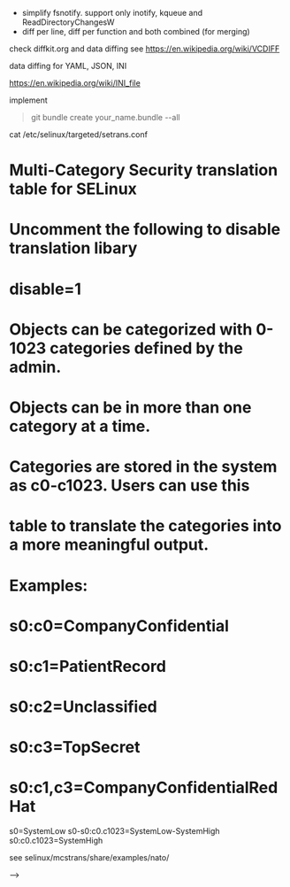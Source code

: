 * simplify fsnotify. support only inotify, kqueue and ReadDirectoryChangesW
* diff per line, diff per function and both combined (for merging)


check diffkit.org and data diffing
see https://en.wikipedia.org/wiki/VCDIFF


data diffing for YAML, JSON, INI

https://en.wikipedia.org/wiki/INI_file

implement 

> git bundle create your_name.bundle --all




cat /etc/selinux/targeted/setrans.conf 
#
# Multi-Category Security translation table for SELinux
# 
# Uncomment the following to disable translation libary
# disable=1
#
# Objects can be categorized with 0-1023 categories defined by the admin.
# Objects can be in more than one category at a time.
# Categories are stored in the system as c0-c1023.  Users can use this
# table to translate the categories into a more meaningful output.
# Examples:
# s0:c0=CompanyConfidential
# s0:c1=PatientRecord
# s0:c2=Unclassified
# s0:c3=TopSecret
# s0:c1,c3=CompanyConfidentialRedHat
s0=SystemLow
s0-s0:c0.c1023=SystemLow-SystemHigh
s0:c0.c1023=SystemHigh


see selinux/mcstrans/share/examples/nato/



<!-- * **strict RBAC** (requires all access through roles, and permissions are connected only to roles, not directly to users.)
* integrated **tickets** and **wiki/docs**

* tracking of **large binary data**
* **tracking of directories**
* **tracking of folder and file permissions**

* write or hide on commit, do not delete!
* Archive and send a collection of changesets as a series of patch by emails
* diff lines OR functions. 
* data diffing for YAML, JSON, INI -->



<!-- use/investigate https://github.com/Microsoft/language-server-protocol to specify languages
or https://github.com/AnanthaRajuCprojects/Reserved-Key-Words-list-of-various-programming-languages 


PYTHON: 
  def STRING( STRING? ):
    STRING
    return
C:
  STRING STRING( STRING? ) { STRING }
GO:
  func STRING( STRING? ) STRING? { STRING }
JAVA:
  STRING(?) STRING( STRING? ) {  -->


<!-- ## Examples  TODO: make better workflow examples

### Simple workflow (single person)

```shell
gvs #will init gvs
gvs name "initial save"
#change some files
gvs name "my temp save $(date)"
gvs stat/log/history
gvs archive "my-last-fix_dev_0.3"
gvs push
# will push to master
```

### Multi workflow (several persons)

*developer1*

```shell
gvs clone <url>
#change some files
gvs name "my save"
gvs branch "br1"
gvs push
```

*developer2*

```shell
gvs clone <url>
#change some files
gvs name "my save"
gvs branch "br2"
gvs push
```
<!-- 
*merging lines*

```shell
gvs branch list
# br1
# br2
# br3-playground
gvs branch compare br1 br2
# br1.1 (file1)
#   changed_lines: 1,5, 22-55, 75
# br2.1 (file1)
#   changed_lines: 4,5, 22-55, 75
#
# br1.2 (file2)
#   changed_lines: 15, 25-55, 99
gvs branch from br1 br2 
gvs branch "merged br1 br2"
gvs pick br1.1

```

*merging functions*

```shell
gvs branch list
# br1
# br2
gvs branch compare br1 br2
# br1.1
#   -
#
#
# br2.1
#
# br2.2
#

``` -->

<!--
## Other

* ask user details if missing (no more git config or bazaar whoami)
* Dead simple & single binary with tons of features
* AutoSync - Reduces needless Merging and Forking
* integrated wiki, ticketing & bug tracking, embedded documentation, and Technical notes. 
* easily manage users and access to your repos

## Other

* Manage commit access to parts of a repo using control lists
* Edit, fold, drop changesets in the style of git rebase --interactive
* Track large binary files
* Send email to subscribed addresses to notify repository changes
* Send a collection of changesets as a series of patch emails
* Purge all files and dirs in the repository that are not being tracked
* Handle nested repositories
* Allow commands to affect multiple repositories simultaneously
* Count lines of source code
* List TODOs
* Contributor branch


what is different from GIT:

* integrated SSL server.. should be as easy as 
> python -m SimpleHTTPServer
* integrated RBAC
* send the patches by email (darcs send)

## Issues with other vcs

* Poor handling of binary data
* Submodules are very difficult to work with effectively, and are limited to including an entire
* Steep learning curve
* no diffs on binary files
* The repository is a bunch of files that can easily be ruined by some accident.
* Inconsistent command line interface
* Revert features with ease 

--> -->
